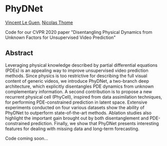 # PhyDNet
[Vincent Le Guen](https://www.linkedin.com/in/vincentleguen/),  [Nicolas Thome](http://cedric.cnam.fr/~thomen/)

Code for our CVPR 2020 paper "Disentangling Physical Dynamics from Unknown Factors for Unsupervised Video Prediction"

## Abstract
Leveraging physical knowledge described by partial differential equations (PDEs) is an appealing way to improve unsupervised video prediction methods. Since physics is too restrictive for describing the full visual content of generic videos, we introduce PhyDNet, a two-branch deep architecture, which explicitly disentangles PDE dynamics from unknown complementary information. A second contribution is to propose a new  recurrent physical cell (PhyCell), inspired from data assimilation techniques, for performing PDE-constrained prediction in latent space. Extensive experiments conducted on four various datasets show the ability of PhyDNet to outperform state-of-the-art methods. Ablation studies also highlight the important gain brought out by both disentanglement and PDE-constrained prediction. Finally, we show that PhyDNet presents interesting features for dealing with  missing data and long-term forecasting.


Code coming soon...
